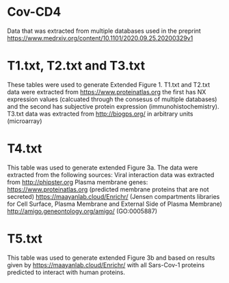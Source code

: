# Cov-CD4
Data that was extracted from multiple databases used in the preprint https://www.medrxiv.org/content/10.1101/2020.09.25.20200329v1

# T1.txt, T2.txt and T3.txt
These tables were used to generate Extended Figure 1.
T1.txt and T2.txt data were extracted from https://www.proteinatlas.org the first has NX expression values (calcuated through the consesus of multiple databases) and the second has subjective protein expression (immunohistochemistry).
T3.txt data was extracted from http://biogps.org/ in arbitrary units (microarray)

# T4.txt
This table was used to generate extended Figure 3a.
The data were extracted from the following sources:
Viral interaction data was extracted from http://phipster.org 
Plasma membrane genes:
https://www.proteinatlas.org (predicted membrane proteins that are not secreted)
https://maayanlab.cloud/Enrichr/ (Jensen compartments libraries for Cell Surface, Plasma Membrane and External Side of Plasma Membrane)
http://amigo.geneontology.org/amigo/ (GO:0005887)

# T5.txt
This table was used to generate extended Figure 3b and based on results given by https://maayanlab.cloud/Enrichr/ with all Sars-Cov-1 proteins predicted to interact with human proteins.
